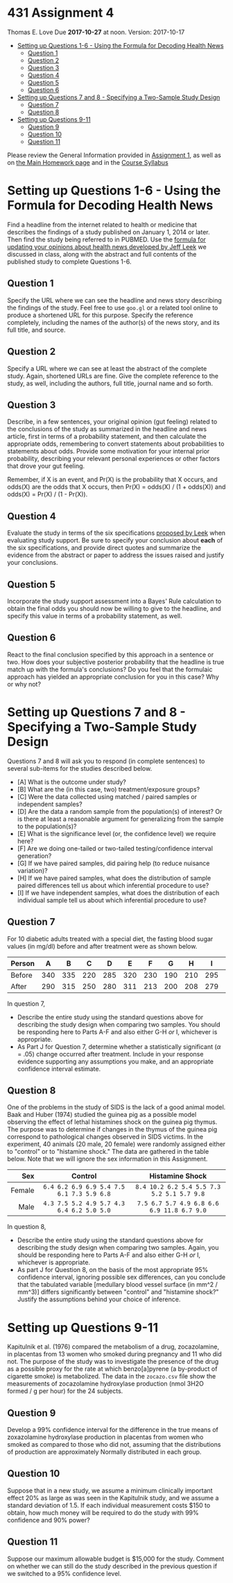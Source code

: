431 Assignment 4
================
Thomas E. Love
Due **2017-10-27** at noon. Version: 2017-10-17

-   [Setting up Questions 1-6 - Using the Formula for Decoding Health News](#setting-up-questions-1-6---using-the-formula-for-decoding-health-news)
    -   [Question 1](#question-1)
    -   [Question 2](#question-2)
    -   [Question 3](#question-3)
    -   [Question 4](#question-4)
    -   [Question 5](#question-5)
    -   [Question 6](#question-6)
-   [Setting up Questions 7 and 8 - Specifying a Two-Sample Study Design](#setting-up-questions-7-and-8---specifying-a-two-sample-study-design)
    -   [Question 7](#question-7)
    -   [Question 8](#question-8)
-   [Setting up Questions 9-11](#setting-up-questions-9-11)
    -   [Question 9](#question-9)
    -   [Question 10](#question-10)
    -   [Question 11](#question-11)

Please review the General Information provided in [Assignment 1](https://github.com/THOMASELOVE/431homework/blob/master/431-2017_assignment-1.md), as well as on [the Main Homework page](https://github.com/THOMASELOVE/431homework) and in the [Course Syllabus](https://thomaselove.github.io/431syllabus/)

Setting up Questions 1-6 - Using the Formula for Decoding Health News
=====================================================================

Find a headline from the internet related to health or medicine that describes the findings of a study published on January 1, 2014 or later. Then find the study being referred to in PUBMED. Use the [formula for updating your opinions about health news developed by Jeff Leek](http://fivethirtyeight.com/features/a-formula-for-decoding-health-news/) we discussed in class, along with the abstract and full contents of the published study to complete Questions 1-6.

Question 1
----------

Specify the URL where we can see the headline and news story describing the findings of the study. Feel free to use `goo.gl` or a related tool online to produce a shortened URL for this purpose. Specify the reference completely, including the names of the author(s) of the news story, and its full title, and source.

Question 2
----------

Specify a URL where we can see at least the abstract of the complete study. Again, shortened URLs are fine. Give the complete reference to the study, as well, including the authors, full title, journal name and so forth.

Question 3
----------

Describe, in a few sentences, your original opinion (gut feeling) related to the conclusions of the study as summarized in the headline and news article, first in terms of a probability statement, and then calculate the appropriate odds, remembering to convert statements about probabilities to statements about odds. Provide some motivation for your internal prior probability, describing your relevant personal experiences or other factors that drove your gut feeling.

Remember, if X is an event, and Pr(X) is the probability that X occurs, and odds(X) are the odds that X occurs, then Pr(X) = odds(X) / (1 + odds(X)) and odds(X) = Pr(X) / (1 - Pr(X)).

Question 4
----------

Evaluate the study in terms of the six specifications [proposed by Leek](http://fivethirtyeight.com/features/a-formula-for-decoding-health-news/) when evaluating study support. Be sure to specify your conclusion about **each** of the six specifications, and provide direct quotes and summarize the evidence from the abstract or paper to address the issues raised and justify your conclusions.

Question 5
----------

Incorporate the study support assessment into a Bayes' Rule calculation to obtain the final odds you should now be willing to give to the headline, and specify this value in terms of a probability statement, as well.

Question 6
----------

React to the final conclusion specified by this approach in a sentence or two. How does your subjective posterior probability that the headline is true match up with the formula's conclusions? Do you feel that the formulaic approach has yielded an appropriate conclusion for you in this case? Why or why not?

Setting up Questions 7 and 8 - Specifying a Two-Sample Study Design
===================================================================

Questions 7 and 8 will ask you to respond (in complete sentences) to several sub-items for the studies described below.

-   \[A\] What is the outcome under study?
-   \[B\] What are the (in this case, two) treatment/exposure groups?
-   \[C\] Were the data collected using matched / paired samples or independent samples?
-   \[D\] Are the data a random sample from the population(s) of interest? Or is there at least a reasonable argument for generalizing from the sample to the population(s)?
-   \[E\] What is the significance level (or, the confidence level) we require here?
-   \[F\] Are we doing one-tailed or two-tailed testing/confidence interval generation?
-   \[G\] If we have paired samples, did pairing help (to reduce nuisance variation)?
-   \[H\] If we have paired samples, what does the distribution of sample paired differences tell us about which inferential procedure to use?
-   \[I\] If we have independent samples, what does the distribution of each individual sample tell us about which inferential procedure to use?

Question 7
----------

For 10 diabetic adults treated with a special diet, the fasting blood sugar values (in mg/dl) before and after treatment were as shown below.

| Person | A   | B   | C   | D   | E   | F   | G   | H   | I   | J   |
|--------|-----|-----|-----|-----|-----|-----|-----|-----|-----|-----|
| Before | 340 | 335 | 220 | 285 | 320 | 230 | 190 | 210 | 295 | 270 |
| After  | 290 | 315 | 250 | 280 | 311 | 213 | 200 | 208 | 279 | 258 |

In question 7,

-   Describe the entire study using the standard questions above for describing the study design when comparing two samples. You should be responding here to Parts A-F and also either G-H *or* I, whichever is appropriate.
-   As Part J for Question 7, determine whether a statistically significant (*α* = .05) change occurred after treatment. Include in your response evidence supporting any assumptions you make, and an appropriate confidence interval estimate.

Question 8
----------

One of the problems in the study of SIDS is the lack of a good animal model. Baak and Huber (1974) studied the guinea pig as a possible model observing the effect of lethal histamines shock on the guinea pig thymus. The purpose was to determine if changes in the thymus of the guinea pig correspond to pathological changes observed in SIDS victims. In the experiment, 40 animals (20 male, 20 female) were randomly assigned either to "control" or to "histamine shock." The data are gathered in the table below. Note that we will ignore the sex information in this Assignment.

<table>
<colgroup>
<col width="8%" />
<col width="45%" />
<col width="46%" />
</colgroup>
<thead>
<tr class="header">
<th align="right">Sex</th>
<th align="center">Control</th>
<th align="center">Histamine Shock</th>
</tr>
</thead>
<tbody>
<tr class="odd">
<td align="right">Female</td>
<td align="center"><code>6.4 6.2 6.9 6.9 5.4 7.5 6.1 7.3 5.9 6.8</code></td>
<td align="center"><code>8.4 10.2 6.2 5.4 5.5 7.3 5.2 5.1 5.7 9.8</code></td>
</tr>
<tr class="even">
<td align="right">Male</td>
<td align="center"><code>4.3 7.5 5.2 4.9 5.7 4.3 6.4 6.2 5.0 5.0</code></td>
<td align="center"><code>7.5 6.7 5.7 4.9 6.8 6.6 6.9 11.8 6.7 9.0</code></td>
</tr>
</tbody>
</table>

In question 8,

-   Describe the entire study using the standard questions above for describing the study design when comparing two samples. Again, you should be responding here to Parts A-F and also either G-H *or* I, whichever is appropriate.
-   As part J for Question 8, on the basis of the most appropriate 95% confidence interval, ignoring possible sex differences, can you conclude that the tabulated variable \[medullary blood vessel surface (in mm^2 / mm^3)\] differs significantly between "control" and "histamine shock?" Justify the assumptions behind your choice of inference.

Setting up Questions 9-11
=========================

Kapitulnik et al. (1976) compared the metabolism of a drug, zocazolamine, in placentas from 13 women who smoked during pregnancy and 11 who did not. The purpose of the study was to investigate the presence of the drug as a possible proxy for the rate at which benzo\[a\]pyrene (a by-product of cigarette smoke) is metabolized. The data in the `zocazo.csv` file show the measurements of zocazolamine hydroxylase production (nmol 3H2O formed / g per hour) for the 24 subjects.

Question 9
----------

Develop a 99% confidence interval for the difference in the true means of zoxazolamine hydroxylase production in placentas from women who smoked as compared to those who did not, assuming that the distributions of production are approximately Normally distributed in each group.

Question 10
-----------

Suppose that in a new study, we assume a minimum clinically important effect 20% as large as was seen in the Kapitulnik study, and we assume a standard deviation of 1.5. If each individual measurement costs $150 to obtain, how much money will be required to do the study with 99% confidence and 90% power?

Question 11
-----------

Suppose our maximum allowable budget is $15,000 for the study. Comment on whether we can still do the study described in the previous question if we switched to a 95% confidence level.
